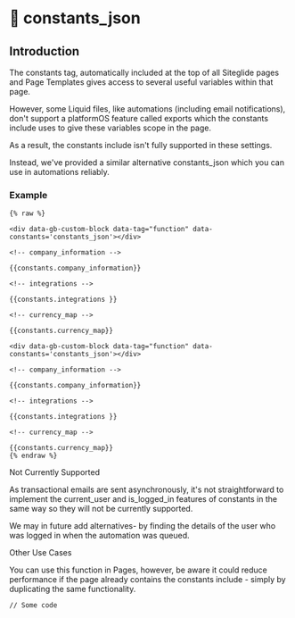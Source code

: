 # 👀 constants\_json

## Introduction

The constants tag, automatically included at the top of all Siteglide pages and Page Templates gives access to several useful variables within that page.

However, some Liquid files, like automations (including email notifications), don't support a platformOS feature called exports which the constants include uses to give these variables scope in the page.

As a result, the constants include isn't fully supported in these settings.

Instead, we've provided a similar alternative constants\_json which you can use in automations reliably.

### Example

```liquid
{% raw %}

<div data-gb-custom-block data-tag="function" data-constants='constants_json'></div>

<!-- company_information -->

{{constants.company_information}}

<!-- integrations -->

{{constants.integrations }}

<!-- currency_map -->

{{constants.currency_map}}

<div data-gb-custom-block data-tag="function" data-constants='constants_json'></div>

<!-- company_information -->

{{constants.company_information}}

<!-- integrations -->

{{constants.integrations }}

<!-- currency_map -->

{{constants.currency_map}}
{% endraw %}
```

Not Currently Supported

As transactional emails are sent asynchronously, it's not straightforward to implement the current\_user and is\_logged\_in features of constants in the same way so they will not be currently supported.

We may in future add alternatives- by finding the details of the user who was logged in when the automation was queued.

Other Use Cases

You can use this function in Pages, however, be aware it could reduce performance if the page already contains the constants include - simply by duplicating the same functionality.

```
// Some code
```
